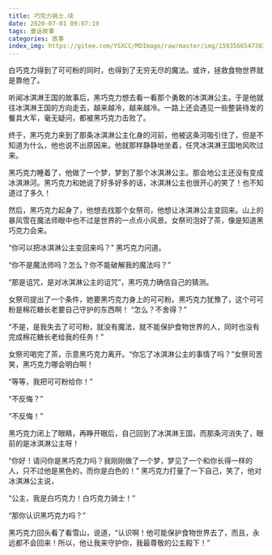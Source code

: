 ```yaml
---
title: 巧克力骑士.续
date: 2020-07-01 09:07:19
tags: 童话故事
categories: 故事
index_img: https://gitee.com/YSXCC/MDImage/raw/master/img/1593566547383.jpeg
---
```

白巧克力得到了可可粉的同时，也得到了无穷无尽的魔法。或许，拯救食物世界就是靠他了。

听闻冰淇淋王国的故事后，黑巧克力想去看一看那个勇敢的冰淇淋公主。于是他就往冰淇淋王国的方向走去，越来越冷，越来越冷。一路上还会遇见一些整装待发的餐具大军，毫无疑问，都被黑巧克力击败了。

终于，黑巧克力来到了那条冰淇淋公主化身的河前，他被这条河吸引住了，但是不知道为什么，他也说不出原因来。他就那样静静地坐着，任凭冰淇淋王国地风吹过来。

黑巧克力睡着了，他做了一个梦，梦到了那个冰淇淋公主。那会地公主还没有变成冰淇淋河。黑巧克力和她说了好多好多的话，冰淇淋公主也很开心的笑了！也不知道过了多久！

然后，黑巧克力起身了，他想去找那个女祭司，他想让冰淇淋公主变回来。山上的暴风雪在魔法师眼中也不过是世界的一点点小风景。女祭司泡好了茶，像是知道黑巧克力会来。

“你可以把冰淇淋公主变回来吗？”
黑巧克力问道。

“你不是魔法师吗？怎么？你不能破解我的魔法吗？”

“那是诅咒，是对冰淇淋公主的诅咒”，黑巧克力确信自己的猜测。

女祭司提出了一个条件，她要黑巧克力身上的可可粉。黑巧克力犹豫了，这个可可粉是棉花糖长老要自己守护的东西啊！
“怎么？不舍得？”

“不是，是我失去了可可粉，就没有魔法，就不能保护食物世界的人，同时也没有完成棉花糖长老给我的任务！”

女祭司喝完了茶，示意黑巧克力离开。“你忘了冰淇淋公主的事情了吗？”女祭司苦笑，黑巧克力哪会明白啊！

“等等，我把可可粉给你！”

“不反悔？”

“不反悔！”

黑巧克力闭上了眼睛，再睁开眼后，自己回到了冰淇淋王国，而那条河消失了，眼前的是冰淇淋公主呀！

“你好！请问你是黑巧克力吗？我刚刚做了一个梦，梦见了一个和你长得一样的人，只不过他是黑色的，而你是白色的！”
黑巧克力打量了一下自己，笑了，他对冰淇淋公主说，

“公主，我是白巧克力！白巧克力骑士！”

“那你认识黑巧克力吗？”

黑巧克力回头看了看雪山，说道，“认识啊！他可能保护食物世界去了，而且，永远都不会回来！所以，他让我来守护你，我最尊敬的公主殿下！”